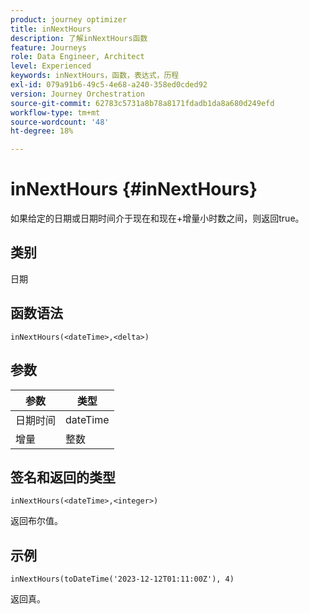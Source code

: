```yaml
---
product: journey optimizer
title: inNextHours
description: 了解inNextHours函数
feature: Journeys
role: Data Engineer, Architect
level: Experienced
keywords: inNextHours，函数，表达式，历程
exl-id: 079a91b6-49c5-4e68-a240-358ed0cded92
version: Journey Orchestration
source-git-commit: 62783c5731a8b78a8171fdadb1da8a680d249efd
workflow-type: tm+mt
source-wordcount: '48'
ht-degree: 18%

---
```


# inNextHours {#inNextHours}

如果给定的日期或日期时间介于现在和现在+增量小时数之间，则返回true。

## 类别

日期

## 函数语法

`inNextHours(<dateTime>,<delta>)`

## 参数

| 参数 | 类型 |
|-----------|------------------|
| 日期时间 | dateTime |
| 增量 | 整数 |

## 签名和返回的类型

`inNextHours(<dateTime>,<integer>)`

返回布尔值。

## 示例

`inNextHours(toDateTime('2023-12-12T01:11:00Z'), 4)`

返回真。

